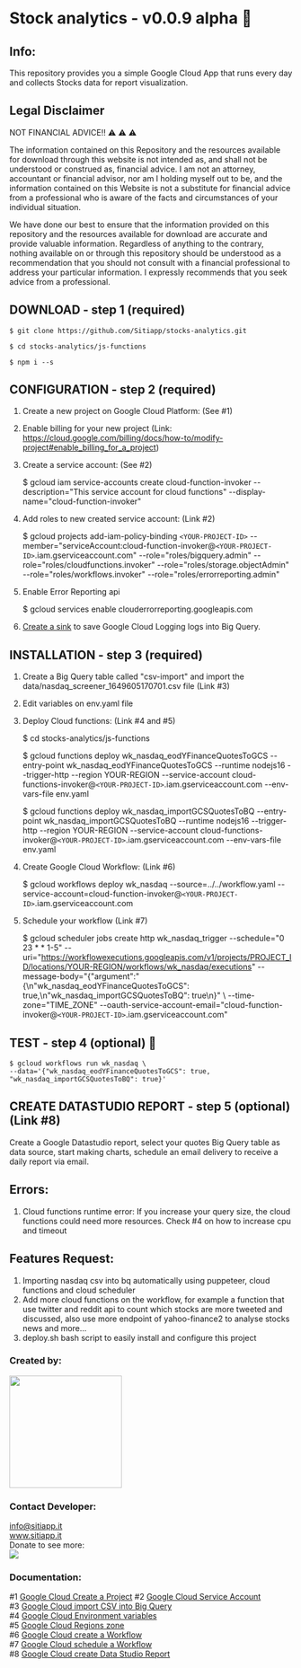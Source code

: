 # Stock analytics - v0.0.9 alpha 🚀

## Info:

This repository provides you a simple Google Cloud App that runs every day and collects Stocks data for report visualization.

## Legal Disclaimer

NOT FINANCIAL ADVICE!! ⚠️ ⚠️ ⚠️

The information contained on this Repository and the resources available for
download through this website is not intended as, and shall not be understood
or construed as, financial advice. I am not an attorney, accountant or financial
advisor, nor am I holding myself out to be, and the information contained on
this Website is not a substitute for financial advice from a professional who is
aware of the facts and circumstances of your individual situation.

We have done our best to ensure that the information provided on this repository
and the resources available for download are accurate and provide valuable
information. Regardless of anything to the contrary, nothing available on or
through this repository should be understood as a recommendation that you
should not consult with a financial professional to address your particular
information. I expressly recommends that you seek advice from a
professional.

## DOWNLOAD - step 1 (required)

    $ git clone https://github.com/Sitiapp/stocks-analytics.git

    $ cd stocks-analytics/js-functions

    $ npm i --s

## CONFIGURATION - step 2 (required)

1. Create a new project on Google Cloud Platform: (See #1)
2. Enable billing for your new project (Link: https://cloud.google.com/billing/docs/how-to/modify-project#enable_billing_for_a_project)
3. Create a service account: (See #2)

   $ gcloud iam service-accounts create cloud-function-invoker --description="This service account for cloud functions" --display-name="cloud-function-invoker"
4. Add roles to new created service account: (Link #2)

   $ gcloud projects add-iam-policy-binding `<YOUR-PROJECT-ID>` --member="serviceAccount:cloud-function-invoker@`<YOUR-PROJECT-ID>`.iam.gserviceaccount.com" --role="roles/bigquery.admin" --role="roles/cloudfunctions.invoker" --role="roles/storage.objectAdmin"
   --role="roles/workflows.invoker" --role="roles/errorreporting.admin"  
5. Enable Error Reporting api

    $ gcloud services enable clouderrorreporting.googleapis.com
6. [Create a sink](https://cloud.google.com/logging/docs/export/configure_export_v2#creating_sink) to save Google Cloud Logging logs into Big Query.


## INSTALLATION - step 3 (required)

1. Create a Big Query table called "csv-import" and import the data/nasdaq_screener_1649605170701.csv file (Link #3)
2. Edit variables on env.yaml file
3. Deploy Cloud functions: (Link #4 and #5)

   $ cd stocks-analytics/js-functions

   $ gcloud functions deploy wk_nasdaq_eodYFinanceQuotesToGCS --entry-point wk_nasdaq_eodYFinanceQuotesToGCS --runtime nodejs16 --trigger-http --region YOUR-REGION --service-account cloud-functions-invoker@`<YOUR-PROJECT-ID>`.iam.gserviceaccount.com --env-vars-file env.yaml

   $ gcloud functions deploy wk_nasdaq_importGCSQuotesToBQ --entry-point wk_nasdaq_importGCSQuotesToBQ --runtime nodejs16 --trigger-http --region YOUR-REGION --service-account cloud-functions-invoker@`<YOUR-PROJECT-ID>`.iam.gserviceaccount.com --env-vars-file env.yaml
4. Create Google Cloud Workflow: (Link #6)

   $ gcloud workflows deploy wk_nasdaq --source=../../workflow.yaml --service-account=cloud-function-invoker@`<YOUR-PROJECT-ID>`.iam.gserviceaccount.com
5. Schedule your workflow (Link #7)

   $ gcloud scheduler jobs create http wk_nasdaq_trigger 
   --schedule="0 23 * * 1-5" 
   --uri="https://workflowexecutions.googleapis.com/v1/projects/PROJECT_ID/locations/YOUR-REGION/workflows/wk_nasdaq/executions" 
   --message-body="{"argument":"{\n\"wk_nasdaq_eodYFinanceQuotesToGCS\": true,\n\"wk_nasdaq_importGCSQuotesToBQ\": true\n}" \ --time-zone="TIME_ZONE" 
   --oauth-service-account-email="cloud-function-invoker@`<YOUR-PROJECT-ID>`.iam.gserviceaccount.com"

## TEST - step 4 (optional) 🥇

    $ gcloud workflows run wk_nasdaq \
    --data='{"wk_nasdaq_eodYFinanceQuotesToGCS": true, "wk_nasdaq_importGCSQuotesToBQ": true}'

## CREATE DATASTUDIO REPORT - step 5 (optional) (Link #8)

Create a Google Datastudio report, select your quotes Big Query table as data source, start making charts, schedule an email delivery to receive a daily report via email.

## Errors:

1. Cloud functions runtime error:
   If you increase your query size, the cloud functions could need more resources. Check #4 on how to increase cpu and timeout

## Features Request:

1. Importing nasdaq csv into bq automatically using puppeteer, cloud functions and cloud scheduler
2. Add more cloud functions on the workflow, for example a function that use twitter and reddit api to count which stocks are more tweeted and discussed, also use more endpoint of yahoo-finance2 to analyse stocks news and more...
3. deploy.sh bash script to easily install and configure this project

### Created by:

<img src="https://firebasestorage.googleapis.com/v0/b/sitiapp-logo-public/o/sitiapp-logo_horrizontal.png?alt=media&token=97303a06-192d-4a11-a51b-646b96f46e50" width="200">

### Contact Developer:

info@sitiapp.it  
www.sitiapp.it  
Donate to see more:  
<a href="https://patreon.com/sitiapp"><img src="https://img.shields.io/endpoint.svg?url=https%3A%2F%2Fshieldsio-patreon.vercel.app%2Fapi%3Fusername%3Dendel%26type%3Dpatrons&style=for-the-badge" /> </a>  

### Documentation:

#1 [Google Cloud Create a Project](https://cloud.google.com/resource-manager/docs/creating-managing-projects#creating_a_project)
#2 [Google Cloud Service Account](https://cloud.google.com/iam/docs/creating-managing-service-accounts#iam-service-accounts-create-gcloud)  
#3 [Google Cloud import CSV into Big Query](https://cloud.google.com/bigquery/docs/loading-data-cloud-storage-csv#loading_csv_data_into_a_table)  
#4 [Google Cloud Environment variables](https://github.com/simonprickett/google-cloud-functions-environment-variables/blob/master/README.md)  
#5 [Google Cloud Regions zone](https://cloud.google.com/compute/docs/regions-zones)  
#6 [Google Cloud create a Workflow](https://cloud.google.com/workflows/docs/creating-updating-workflow#create_a_workflow)  
#7 [Google Cloud schedule a Workflow](https://cloud.google.com/workflows/docs/schedule-workflow#schedule_a_workflow)  
#8 [Google Cloud create Data Studio Report](https://cloud.google.com/bigquery/docs/visualize-data-studio#create_reports_and_charts_using_and_the_connector)  

